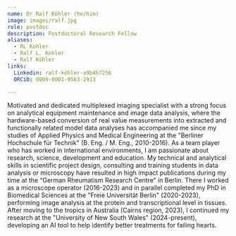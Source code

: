 ```yaml
---
name: Dr Ralf Köhler (he/him)
image: images/ralf.jpg
role: postdoc
description: Postdoctoral Research Fellow
aliases:
  - RL Kohler
  - Ralf L. Kohler
  - Ralf Köhler
links:
  Linkedin: ralf-köhler-a9b4b7256
  ORCiD: 0000-0001-9563-2913

---
```


Motivated and dedicated multiplexed imaging specialist with a strong focus on analytical equipment maintenance and image data analysis, where the hardware-based conversion of real value measurements into extracted and functionally related model data analyses has accompanied me since my studies of Applied Physics and Medical Engineering at the "Berliner Hochschule für Technik" (B. Eng. / M. Eng., 2010-2016). As a team player who has worked in international environments, I am passionate about research, science, development and education. My technical and analytical skills in scientific project design, consulting and training students in data analysis or microscopy have resulted in high impact publications during my time at the “German Rheumatism Research Centre” in Berlin. There I worked as a microscope operator (2016-2023) and in parallel completed my PhD in Biomedical Sciences at the "Freie Universität Berlin" (2020-2023), performing image analysis at the protein and transcriptional level in tissues. After moving to the tropics in Australia (Cairns region, 2023), I continued my research at the "University of New South Wales" (2024-present), developing an AI tool to help identify better treatments for failing hearts.
